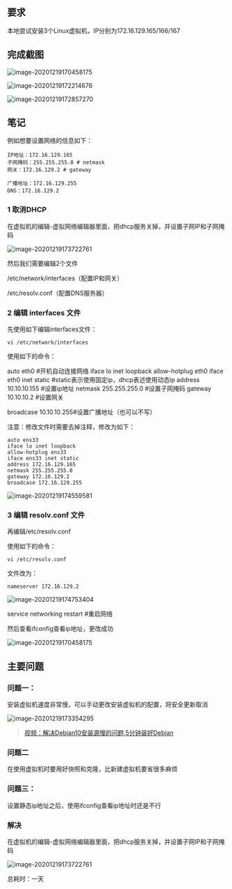 ## 要求

本地尝试安装3个Linux虚拟机，IP分别为172.16.129.165/166/167

## 完成截图

![image-20201219170458175](work2.assets/image-20201219170458175.png)

![image-20201219172214676](work2.assets/image-20201219172214676.png)

![image-20201219172857270](work2.assets/image-20201219172857270.png)

## 笔记

例如想要设置网络的信息如下：

```
IP地址：172.16.129.165
子网掩码：255.255.255.0 # netmask
网关：172.16.129.2 # gateway

广播地址：172.16.129.255
DNS：172.16.129.2
```

### 1 取消DHCP

在虚拟机的编辑-虚拟网络编辑器里面，把dhcp服务关掉，并设置子网IP和子网掩码

![image-20201219173722761](work2.assets/image-20201219173722761.png)

然后我们需要编辑2个文件

/etc/network/interfaces（配置IP和网关）

/etc/resolv.conf（配置DNS服务器）

### 2 编辑 interfaces 文件

先使用如下编辑interfaces文件：

```
vi /etc/network/interfaces
```

使用如下的命令：

auto eth0 #开机自动连接网络
iface lo inet loopback
allow-hotplug eth0
iface eth0 inet static #static表示使用固定ip，dhcp表述使用动态ip
address 10.10.10.155 #设置ip地址
netmask 255.255.255.0 #设置子网掩码
gateway 10.10.10.2 #设置网关

broadcase 10.10.10.255#设置广播地址（也可以不写）

注意：修改文件时需要去掉注释，修改为如下：

```
auto ens33
iface lo inet loopback
allow-hotplug ens33
iface ens33 inet static
address 172.16.129.165
netmask 255.255.255.0
gateway 172.16.129.2
broadcase 172.16.129.255
```

![image-20201219174559581](work2.assets/image-20201219174559581.png)

### 3 编辑 resolv.conf 文件

再编辑/etc/resolv.conf

使用如下的命令：

```
vi /etc/resolv.conf
```

 文件改为：

```
nameserver 172.16.129.2
```

 ![image-20201219174753404](work2.assets/image-20201219174753404.png)

service networking restart #重启网络

 然后查看ifconfig查看ip地址，更改成功

![image-20201219170458175](work2.assets/image-20201219170458175.png)

## 主要问题

### 问题一：

安装虚拟机速度非常慢，可以手动更改安装虚拟机的配置，将安全更新取消

![image-20201219173354295](work2.assets/image-20201219173354295.png)

> [视频：解决Debian10安装源慢的问题,5分钟装好Debian](https://www.bilibili.com/video/BV14E411B7Ww?from=search&seid=11217902862449422218)

### 问题二

在使用虚拟机时要用好快照和克隆，比新建虚拟机要省很多麻烦

###  问题三：

设置静态ip地址之后，使用ifconfig查看ip地址时还是不行

### 解决

在虚拟机的编辑-虚拟网络编辑器里面，把dhcp服务关掉，并设置子网IP和子网掩码

![image-20201219173722761](work2.assets/image-20201219173722761.png)

总耗时：一天